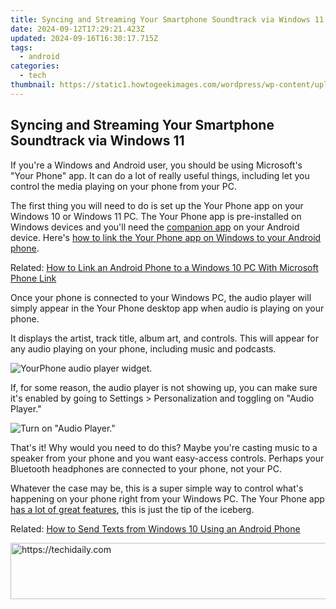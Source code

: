 ```yaml
---
title: Syncing and Streaming Your Smartphone Soundtrack via Windows 11
date: 2024-09-12T17:29:21.423Z
updated: 2024-09-16T16:30:17.715Z
tags:
  - android
categories:
  - tech
thumbnail: https://static1.howtogeekimages.com/wordpress/wp-content/uploads/2021/09/media-controls-1.png
---
```


## Syncing and Streaming Your Smartphone Soundtrack via Windows 11

If you're a Windows and Android user, you should be using Microsoft's "Your Phone" app. It can do a lot of really useful things, including let you control the media playing on your phone from your PC.

 The first thing you will need to do is set up the Your Phone app on your Windows 10 or Windows 11 PC. The Your Phone app is pre-installed on Windows devices and you'll need the [companion app](https://www.anrdoezrs.net/links/3607085/type/dlg/sid/UUhtgUeUpU208489/https://play.google.com/store/apps/details?id=com.microsoft.appmanager) on your Android device. Here's [how to link the Your Phone app on Windows to your Android phone](https://tech-haven.techidaily.com/perfect-integration-plugins-chatgpt-and-vs-code-unite/).

Related: [How to Link an Android Phone to a Windows 10 PC With Microsoft Phone Link](https://tech-haven.techidaily.com/perfect-integration-plugins-chatgpt-and-vs-code-unite/) 

 Once your phone is connected to your Windows PC, the audio player will simply appear in the Your Phone desktop app when audio is playing on your phone.

 It displays the artist, track title, album art, and controls. This will appear for any audio playing on your phone, including music and podcasts.

![YourPhone audio player widget.](https://static1.howtogeekimages.com/wordpress/wp-content/uploads/2021/09/2021-09-28_17-11-35.png) 

 If, for some reason, the audio player is not showing up, you can make sure it's enabled by going to Settings > Personalization and toggling on "Audio Player."

![Turn on "Audio Player."](https://static1.howtogeekimages.com/wordpress/wp-content/uploads/2021/09/2021-09-28_17-13-17.png) 

 That's it! Why would you need to do this? Maybe you're casting music to a speaker from your phone and you want easy-access controls. Perhaps your Bluetooth headphones are connected to your phone, not your PC.

 Whatever the case may be, this is a super simple way to control what's happening on your phone right from your Windows PC. The Your Phone app [has a lot of great features](https://snapchat-videos.techidaily.com/updated-2024-approved-fundamentals-of-designing-high-converting-snap-ads/), this is just the tip of the iceberg.

Related: [How to Send Texts from Windows 10 Using an Android Phone](https://snapchat-videos.techidaily.com/updated-2024-approved-fundamentals-of-designing-high-converting-snap-ads/)

<ins class="adsbygoogle"
     style="display:block"
     data-ad-format="autorelaxed"
     data-ad-client="ca-pub-7571918770474297"
     data-ad-slot="1223367746"></ins>

<ins class="adsbygoogle"
     style="display:block"
     data-ad-client="ca-pub-7571918770474297"
     data-ad-slot="8358498916"
     data-ad-format="auto"
     data-full-width-responsive="true"></ins>



<!-- affiliate ads begin -->
<a href="https://ephamedtechinc.pxf.io/c/5597632/2137221/26400" target="_top" id="2137221">
  <img src="//a.impactradius-go.com/display-ad/26400-2137221" border="0" alt="https://techidaily.com" width="728" height="90"/>
</a>
<img height="0" width="0" src="https://ephamedtechinc.pxf.io/i/5597632/2137221/26400" style="position:absolute;visibility:hidden;" border="0" />
<!-- affiliate ads end -->

